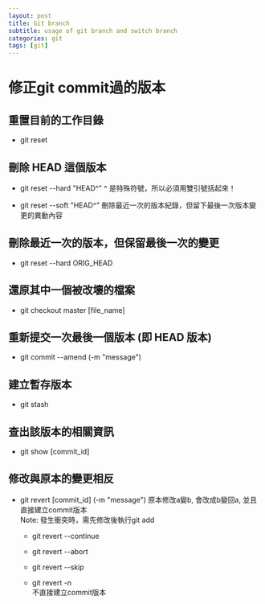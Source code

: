 ```yaml
---
layout: post
title: Git branch
subtitle: usage of git branch and switch branch
categories: git
tags: [git]
---
```

# 修正git commit過的版本

## 重置目前的工作目錄

- git reset

## 刪除 HEAD 這個版本

- git reset --hard "HEAD^"
^ 是特殊符號，所以必須用雙引號括起來！

- git reset --soft "HEAD^"
刪除最近一次的版本紀錄，但留下最後一次版本變更的異動內容

## 刪除最近一次的版本，但保留最後一次的變更

- git reset --hard ORIG_HEAD

## 還原其中一個被改壞的檔案

- git checkout master [file_name]

## 重新提交一次最後一個版本 (即 HEAD 版本)

- git commit --amend (-m "message")

## 建立暫存版本

- git stash

## 查出該版本的相關資訊

- git show [commit_id]

## 修改與原本的變更相反

- git revert [commit_id] (-m "message")
原本修改a變b, 會改成b變回a, 並且直接建立commit版本 <br>
Note: 發生衝突時，需先修改後執行git add
  - git revert --continue

  - git revert --abort
  
  - git revert --skip
  
  - git revert -n
  <br>不直接建立commit版本
  